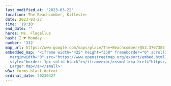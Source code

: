 ```yaml
---
last_modified_at: '2023-03-22'
location: The Beachcomber, Killester
date: 2023-03-27
time: '19:30'
end_date: ''
hares: Ms. Flagellus
hash: I ♥ Monday
number: '332'
map_url: https://www.google.com/maps/place/The+Beachcomber/@53.3707383,-6.2083268,17z/data=!3m1!4b1!4m6!3m5!1s0x48670fb024dd2bad:0x3e553a73bebd8234!8m2!3d53.3707383!4d-6.2061328!16s%2Fg%2F1q5hrkk8r
embedded_map: '<iframe width="425" height="350" frameborder="0" scrolling="no" marginheight="0"
  marginwidth="0" src="https://www.openstreetmap.org/export/embed.html?bbox=-6.207728683948518%2C53.37000613071032%2C-6.20454490184784%2C53.37139359141771&amp;layer=mapnik&amp;marker=53.37069986671304%2C-6.206136792898178"
  style="border: 1px solid black"></iframe><br/><small><a href="https://www.openstreetmap.org/?mlat=53.37070&amp;mlon=-6.20614#map=19/53.37070/-6.20614">View
  Larger Map</a></small>'
w3w: forms.blast.defeat
ordinal_date: 20230327
---
```


